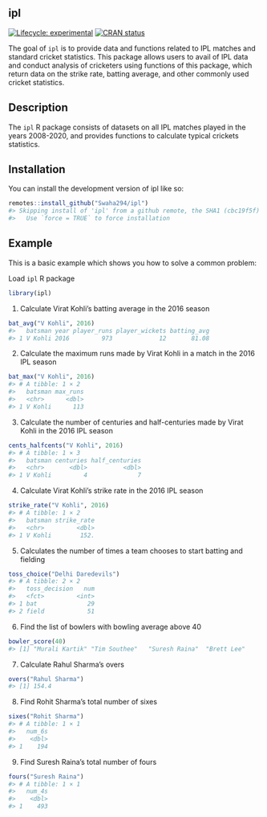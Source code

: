
<!-- README.md is generated from README.Rmd. Please edit that file -->

## ipl

<!-- badges: start -->

[![Lifecycle:
experimental](https://img.shields.io/badge/lifecycle-experimental-orange.svg)](https://lifecycle.r-lib.org/articles/stages.html#experimental)
[![CRAN
status](https://www.r-pkg.org/badges/version/ipl)](https://CRAN.R-project.org/package=ipl)
<!-- badges: end -->

The goal of `ipl` is to provide data and functions related to IPL
matches and standard cricket statistics. This package allows users to
avail of IPL data and conduct analysis of cricketers using functions of
this package, which return data on the strike rate, batting average, and
other commonly used cricket statistics.

## Description

The `ipl` R package consists of datasets on all IPL matches played in
the years 2008-2020, and provides functions to calculate typical
crickets statistics.

## Installation

You can install the development version of ipl like so:

``` r
remotes::install_github("Swaha294/ipl")
#> Skipping install of 'ipl' from a github remote, the SHA1 (cbc19f5f) has not changed since last install.
#>   Use `force = TRUE` to force installation
```

## Example

This is a basic example which shows you how to solve a common problem:

Load `ipl` R package

``` r
library(ipl)
```

1.  Calculate Virat Kohli’s batting average in the 2016 season

``` r
bat_avg("V Kohli", 2016)
#>   batsman year player_runs player_wickets batting_avg
#> 1 V Kohli 2016         973             12       81.08
```

2.  Calculate the maximum runs made by Virat Kohli in a match in the
    2016 IPL season

``` r
bat_max("V Kohli", 2016)
#> # A tibble: 1 × 2
#>   batsman max_runs
#>   <chr>      <dbl>
#> 1 V Kohli      113
```

3.  Calculate the number of centuries and half-centuries made by Virat
    Kohli in the 2016 IPL season

``` r
cents_halfcents("V Kohli", 2016)
#> # A tibble: 1 × 3
#>   batsman centuries half_centuries
#>   <chr>       <dbl>          <dbl>
#> 1 V Kohli         4              7
```

4.  Calculate Virat Kohli’s strike rate in the 2016 IPL season

``` r
strike_rate("V Kohli", 2016)
#> # A tibble: 1 × 2
#>   batsman strike_rate
#>   <chr>         <dbl>
#> 1 V Kohli        152.
```

5.  Calculates the number of times a team chooses to start batting and
    fielding

``` r
toss_choice("Delhi Daredevils")
#> # A tibble: 2 × 2
#>   toss_decision   num
#>   <fct>         <int>
#> 1 bat              29
#> 2 field            51
```

6.  Find the list of bowlers with bowling average above 40

``` r
bowler_score(40)
#> [1] "Murali Kartik" "Tim Southee"   "Suresh Raina"  "Brett Lee"
```

7.  Calculate Rahul Sharma’s overs

``` r
overs("Rahul Sharma")
#> [1] 154.4
```

8.  Find Rohit Sharma’s total number of sixes

``` r
sixes("Rohit Sharma")
#> # A tibble: 1 × 1
#>   num_6s
#>    <dbl>
#> 1    194
```

9.  Find Suresh Raina’s total number of fours

``` r
fours("Suresh Raina")
#> # A tibble: 1 × 1
#>   num_4s
#>    <dbl>
#> 1    493
```
